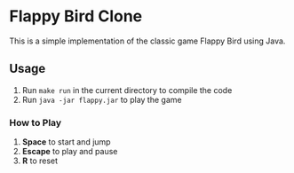 # Flappy Bird Clone

This is a simple implementation of the classic game Flappy Bird using Java.

## Usage
1. Run `make run` in the current directory to compile the code
2. Run `java -jar flappy.jar` to play the game


### How to Play

1. **Space** to start and jump
2. **Escape** to play and pause
3. **R** to reset 
